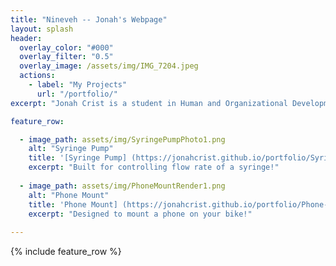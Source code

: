 ```yaml
---
title: "Nineveh -- Jonah's Webpage"
layout: splash
header:
  overlay_color: "#000"
  overlay_filter: "0.5"
  overlay_image: /assets/img/IMG_7204.jpeg
  actions:
    - label: "My Projects"
      url: "/portfolio/"
excerpt: "Jonah Crist is a student in Human and Organizational Development with a passion for technology and design"

feature_row:

  - image_path: assets/img/SyringePumpPhoto1.png
    alt: "Syringe Pump"
    title: '[Syringe Pump] (https://jonahcrist.github.io/portfolio/Syringe-Pump/)'
    excerpt: "Built for controlling flow rate of a syringe!"
    
  - image_path: assets/img/PhoneMountRender1.png
    alt: "Phone Mount"
    title: 'Phone Mount] (https://jonahcrist.github.io/portfolio/Phone-Mount/)'
    excerpt: "Designed to mount a phone on your bike!"
    
---
```

{% include feature_row %}

